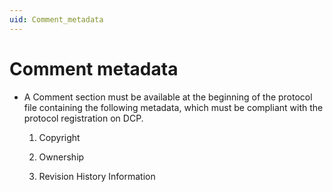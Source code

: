 ```yaml
---
uid: Comment_metadata
---
```


# Comment metadata

- A Comment section must be available at the beginning of the protocol file containing the following metadata, which must be compliant with the protocol registration on DCP.

    1. Copyright

    2. Ownership

    3. Revision History Information
